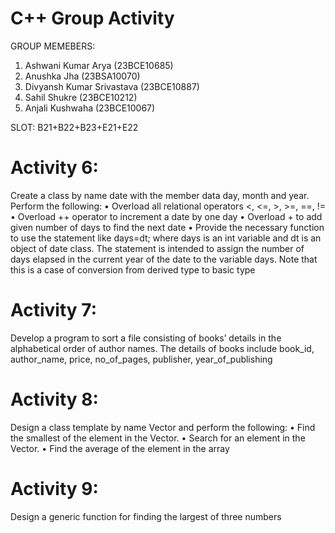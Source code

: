 # C++ Group Activity
GROUP MEMEBERS:
  1) Ashwani Kumar Arya (23BCE10685)
  2) Anushka Jha (23BSA10070)
  3) Divyansh Kumar Srivastava (23BCE10887)
  4) Sahil Shukre (23BCE10212)
  5) Anjali Kushwaha (23BCE10067)

SLOT:
	B21+B22+B23+E21+E22

# Activity 6:
  Create a class by name date with the member data day, month and year. Perform the following:
	• Overload all relational operators <, <=, >, >=, ==, !=
	• Overload ++ operator to increment a date by one day
	• Overload + to add given number of days to find the next date
	• Provide the necessary function to use the statement like days=dt; where days is an int 
variable and dt is an object of date class. The statement is intended to assign the number of days elapsed in the current year of the date to the variable days. Note that this is a case of conversion from derived type to basic type

# Activity 7:
Develop a program to sort a file consisting of books’ details in the alphabetical order of author
names.
The details of books include book_id, author_name, price, no_of_pages, publisher,
year_of_publishing

# Activity 8:
Design a class template by name Vector and perform the following:
• Find the smallest of the element in the Vector.
• Search for an element in the Vector.
• Find the average of the element in the array

# Activity 9:
Design a generic function for finding the largest of three numbers
